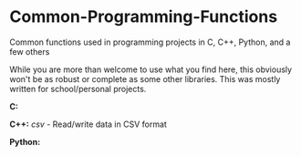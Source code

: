 # Common-Programming-Functions
Common functions used in programming projects in C, C++, Python, and a few others

While you are more than welcome to use what you find here, this obviously won't be as robust or complete as some other libraries. This was mostly written for school/personal projects.

**C:**

**C++:**
_csv_ - Read/write data in CSV format

**Python:**
